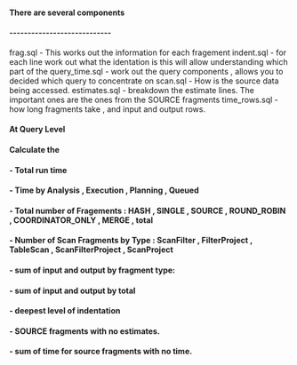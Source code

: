 ####
#### There are several components
#### ----------------------------
frag.sql - This works out the information for each fragement
indent.sql - for each line work out what the identation is this will allow understanding which part of the 
query_time.sql - work out the query components , allows you to decided which query to concentrate on 
scan.sql - How is the source data being accessed.
estimates.sql - breakdown the estimate lines. The important ones are the ones from the SOURCE fragments
time_rows.sql - how long fragments take , and input and output rows.

#### At Query Level
####
#### Calculate the 
#### - Total run time
#### - Time by  Analysis , Execution , Planning , Queued
#### - Total number of Fragements : HASH , SINGLE , SOURCE , ROUND_ROBIN , COORDINATOR_ONLY , MERGE , total
#### - Number of Scan Fragments by Type : ScanFilter , FilterProject , TableScan , ScanFilterProject , ScanProject
#### - sum of input and output by fragment type: 
#### - sum of input and output by total
#### - deepest level of indentation
#### - SOURCE fragments with no estimates.
#### - sum of time for source fragments with no time.